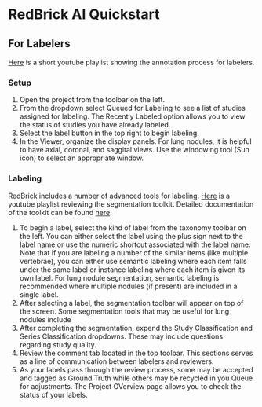 # RedBrick AI Quickstart

## For Labelers
[Here](https://www.youtube.com/watch?v=cl7oTHeIhsc&list=PLjI4V6WYNAyS9PGIYVabokPNri_wLeYAQ) is a short youtube playlist showing the annotation process for labelers.

### Setup
1. Open the project from the toolbar on the left.
1. From the dropdown select Queued for Labeling to see a list of studies assigned for labeling. The Recently Labeled option allows you to view the status of studies you have already labeled.  
1. Select the label button in the top right to begin labeling.
1. In the Viewer, organize the display panels. For lung nodules, it is helpful to have axial, coronal, and saggital views. Use the windowing tool (Sun icon) to select an appropriate window.

### Labeling
RedBrick includes a number of advanced tools for labeling. [Here](https://www.youtube.com/watch?v=wsDFtPv64IM&list=PLjI4V6WYNAyTuh9PWDKF_N8k2lEdD47qz) is a youtube playlist reviewing the segmentation toolkit. Detailed documentation of the toolkit can be found [here](https://docs.redbrickai.com/annotation-and-viewer/segmentation/segmentation-tools).
1. To begin a label, select the kind of label from the taxonomy toolbar on the left. You can either select the label using the plus sign next to the label name or use the numeric shortcut associated with the label name. Note that if you are labeling a number of the similar items (like multiple vertebrae), you can either use semantic labeling where each item falls under the same label or instance labeling where each item is given its own label. For lung nodule segmentation, semantic labeling is recommended where multiple nodules (if present) are included in a single label.
1. After selecting a label, the segmentation toolbar will appear on top of the screen. Some segmentation tools that may be useful for lung nodules include
1. After completing the segmentation, expend the Study Classification and Series Classification dropdowns. These may include questions regarding study quality.
1. Review the comment tab located in the top toolbar. This sections serves as a line of communication between labelers and reviewers.
1. As your labels pass through the review process, some may be accepted and tagged as Ground Truth while others may be recycled in you Queue for adjustments. The Project OVerview page allows you to check the status of your labels. 
